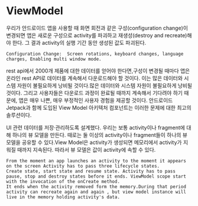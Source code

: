 # ViewModel
우리가 안드로이드 앱을 사용할 때 화면 회전과 같은 구성(configuration change)이 변경되면 앱은 새로운 구성으로 activity를 파괴하고
재생성(destroy and recreate)해야 한다. 그 결과 activity의 실행 기간 동안 생성된 값도 파괴된다.
```
Configuration Change:  Screen rotations, keyboard changes, language charges, Enabling multi window mode.
```
rest api에서 2000개 제품에 대한 데이터를 얻어야 한다면,구성이 변경될 때마다 앱은 온라인 rest API로 데이터를 계속해서 다운로드해야 할 것이다.
이는 많은 데이터와 시스템 자원이 불필요하게 낭비될 것이다.많은 데이터와 시스템 자원이 불필요하게 낭비될 것이다. 그리고 사용자들은 다운로드 과정이 완료될 때까지 계속해서 기다려야 하기 때문에, 앱은 매우 나쁜, 매우 부정적인 사용자 경험을 제공할 것이다.
안드로이드 Jetpack과 함께 도입된 View Model 아키텍처 컴포넌트는 이러한 문제에 대한 최고의 솔루션이다.

UI 관련 데이터를 저장·관리하도록 설계했다. 우리는 보통 activity이나 fragment에 대해 하나의 뷰 모델을 만든다. 
때로는 둘 이상의 activity이나 fragment들이 하나의 뷰 모델을 공유할 수 있다.View Model은 activity가 생성되면 메모리에서 activity가 지워질 때까지 지속된다. 
따라서 뷰 모델은 값이 activity에 속할 수 있다.

```
From the moment an app launches an activity to the moment it appears on the screen Activity has to pass three lifecycle states.
Create state, start state and resume state. Activity has to pass pause, stop and destroy states before it ends. ViewModel scope start with the invocation of the onCreate method. 
It ends when the activity removed form the memory.During that period activity can recreate again and again , but view model instance will live in the memory holding activity's data. 
```

